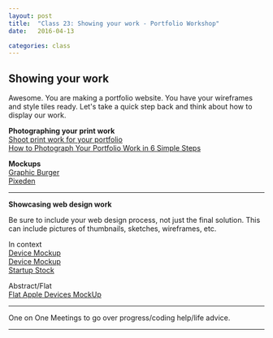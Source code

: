 ```yaml
---
layout: post
title:  "Class 23: Showing your work - Portfolio Workshop"
date:   2016-04-13

categories: class
---
```


## Showing your work

Awesome. You are making a portfolio website. You have your wireframes and style tiles ready. Let's take a quick step back and think about how to display our work.

**Photographing your print work**  
[Shoot print work for your portfolio](http://www.creativebloq.com/photography/shoot-print-work-your-portfolio-2112707)  
[How to Photograph Your Portfolio Work in 6 Simple Steps](http://justcreative.com/2013/08/06/how-to-photograph-design-work/)  

**Mockups**  
[Graphic Burger](http://graphicburger.com/mock-ups/)  
[Pixeden](http://www.pixeden.com/)  

---

**Showcasing web design work**

Be sure to include your web design process, not just the final solution. This can include pictures of thumbnails, sketches, wireframes, etc.

In context  
[Device Mockup](http://graphicburger.com/5x-iphone-6-in-hand-mockups/)  
[Device Mockup](http://graphicburger.com/iphone-6-ipad-air-2-photo-mockups/)  
[Startup Stock](http://startupstockphotos.com/)  

Abstract/Flat  
[Flat Apple Devices MockUp](http://graphicburger.com/flat-apple-devices-mockup/)

---

One on One Meetings to go over progress/coding help/life advice.

---
